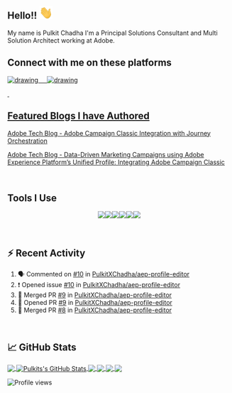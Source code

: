 ## Hello!! <img src="https://github.com/PulkitXChadha/PulkitXChadha/blob/master/wave.gif" width="30px">

My name is Pulkit Chadha I'm a Principal Solutions Consultant and Multi Solution Architect working at Adobe. 

## Connect with me on these platforms

<a href="https://www.linkedin.com/in/pulkitchadha//"><img src="https://res.cloudinary.com/importdata/image/upload/v1595012354/linkedin_t9qiwy.png" alt="drawing" width="100"/> &nbsp;&nbsp;&nbsp;&nbsp;<a href="https://www.kaggle.com/pulkitchadha"><img src="https://res.cloudinary.com/importdata/image/upload/v1595012924/kaggle_ksaktb.png" alt="drawing" width="75"/>
<p>&nbsp;</p>


## Featured Blogs I have Authored

[Adobe Tech Blog - Adobe Campaign Classic Integration with Journey Orchestration](https://medium.com/adobetech/adobe-campaign-classic-integration-with-journey-orchestration-ae577653281)

[Adobe Tech Blog - Data-Driven Marketing Campaigns using Adobe Experience Platform’s Unified Profile: Integrating Adobe Campaign Classic](https://medium.com/adobetech/data-driven-marketing-campaigns-using-adobe-experience-platforms-unified-profile-in-adobe-campaign-9d9a97e183c4)

<p>&nbsp;</p>

## Tools I Use
<p align="center">
  <img src="https://media3.giphy.com/media/ln7z2eWriiQAllfVcn/200w.webp" width="100"><img src="https://i.giphy.com/media/LMt9638dO8dftAjtco/200.webp" width="100"><img src="https://i.giphy.com/media/eNAsjO55tPbgaor7ma/200w.webp" width="100"><img src="https://media3.giphy.com/media/kdFc8fubgS31b8DsVu/giphy.webp" width="100"><img src="https://i.giphy.com/media/KzJkzjggfGN5Py6nkT/200.webp" width="100"><img src="https://i.giphy.com/media/IdyAQJVN2kVPNUrojM/200.webp" width="100">

 <p>&nbsp;</p>
 
 
 ## :zap: Recent Activity

<!--START_SECTION:activity-->
1. 🗣 Commented on [#10](https://github.com/PulkitXChadha/aep-profile-editor/issues/10) in [PulkitXChadha/aep-profile-editor](https://github.com/PulkitXChadha/aep-profile-editor)
2. ❗️ Opened issue [#10](https://github.com/PulkitXChadha/aep-profile-editor/issues/10) in [PulkitXChadha/aep-profile-editor](https://github.com/PulkitXChadha/aep-profile-editor)
3. 🎉 Merged PR [#9](https://github.com/PulkitXChadha/aep-profile-editor/pull/9) in [PulkitXChadha/aep-profile-editor](https://github.com/PulkitXChadha/aep-profile-editor)
4. 💪 Opened PR [#9](https://github.com/PulkitXChadha/aep-profile-editor/pull/9) in [PulkitXChadha/aep-profile-editor](https://github.com/PulkitXChadha/aep-profile-editor)
5. 🎉 Merged PR [#8](https://github.com/PulkitXChadha/aep-profile-editor/pull/8) in [PulkitXChadha/aep-profile-editor](https://github.com/PulkitXChadha/aep-profile-editor)
<!--END_SECTION:activity-->
 
 <p>&nbsp;</p>


## &#x1f4c8; GitHub Stats

<a href="https://github.com/PulkitXChadha/PulkitXChadha">
  <img align="center" src="https://github-readme-stats.vercel.app/api/top-langs/?username=MartinHeinz&hide=java,html&title_color=ffffff&text_color=c9cacc&icon_color=2bbc8a&bg_color=1d1f21" />
</a>

<a href="https://github.com/PulkitXChadha/PulkitXChadha">
  <img align="center" src="https://github-readme-stats.vercel.app/api?username=PulkitXChadha&show_icons=true&line_height=27&count_private=true&title_color=ffffff&text_color=c9cacc&icon_color=2bbc8a&bg_color=1d1f21" alt="Pulkits's GitHub Stats" />
</a>

<a href="https://github.com/PulkitXChadha/aep-offer-decisioning-previewer">
  <img align="center" src="https://github-readme-stats.vercel.app/api/pin/?username=PulkitXChadha&repo=aep-offer-decisioning-previewer&title_color=ffffff&text_color=c9cacc&icon_color=2bbc8a&bg_color=1d1f21" />
</a>

<a href="https://github.com/PulkitXChadha/aio-lib-segmentation-service">
  <img align="center" src="https://github-readme-stats.vercel.app/api/pin/?username=PulkitXChadha&repo=aio-lib-segmentation-service&title_color=ffffff&text_color=c9cacc&icon_color=2bbc8a&bg_color=1d1f21" />
</a>

<a href="https://github.com/PulkitXChadha/AEP-batch-linking-report">
  <img align="center" src="https://github-readme-stats.vercel.app/api/pin/?username=PulkitXChadha&repo=AEP-batch-linking-report&title_color=ffffff&text_color=c9cacc&icon_color=2bbc8a&bg_color=1d1f21" />
</a>

<a href="https://github.com/PulkitXChadha/acc4jo">
  <img align="center" src="https://github-readme-stats.vercel.app/api/pin/?username=PulkitXChadha&repo=acc4jo&title_color=ffffff&text_color=c9cacc&icon_color=2bbc8a&bg_color=1d1f21" />
</a>


<!-- links to social media icons -->

<!-- icons with padding -->

[1.1]: http://i.imgur.com/tXSoThF.png (twitter icon with padding)
[2.1]: http://i.imgur.com/0o48UoR.png (github icon with padding)

<!-- icons without padding -->

[1.2]: http://i.imgur.com/wWzX9uB.png (twitter icon without padding)
[2.2]: http://i.imgur.com/9I6NRUm.png (github icon without padding)
[3.2]: https://raw.githubusercontent.com/MartinHeinz/MartinHeinz/master/linkedin-3-16.png (LinkedIn icon without padding)


<!-- links to your social media accounts -->

[2]: https://github.com/PulkitXChadha
[3]: https://www.linkedin.com/in/pulkitchadha/

![Profile views](https://gpvc.arturio.dev/PulkitXChadha)
<!-- Resources -->
<!-- Icons: https://simpleicons.org/ -->
<!-- GitHub Stats: https://github.com/anuraghazra/github-readme-stats -->
<!-- Emojis: https://emojipedia.org/emoji/ -->
<!-- HTML Emojis: https://www.fileformat.info/index.htm -->
<!-- Shields: https://shields.io/ -->
<!-- Awesome GitHub Profile README: https://github.com/abhisheknaiidu/awesome-github-profile-readme -->
<!--
**PulkitXChadha/PulkitXChadha** is a ✨ _special_ ✨ repository because its `README.md` (this file) appears on your GitHub profile.

Here are some ideas to get you started:

- 🔭 I’m currently working on ...
- 🌱 I’m currently learning ...
- 👯 I’m looking to collaborate on ...
- 🤔 I’m looking for help with ...
- 💬 Ask me about ...
- 📫 How to reach me: ...
- 😄 Pronouns: ...
- ⚡ Fun fact: ...
-->
